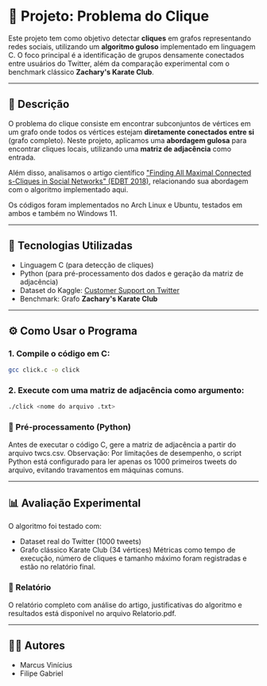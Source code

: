 # 🧠 Projeto: Problema do Clique

Este projeto tem como objetivo detectar **cliques** em grafos representando redes sociais, utilizando um **algoritmo guloso** implementado em linguagem C. O foco principal é a identificação de grupos densamente conectados entre usuários do Twitter, além da comparação experimental com o benchmark clássico **Zachary's Karate Club**.

---

## 📌 Descrição

O problema do clique consiste em encontrar subconjuntos de vértices em um grafo onde todos os vértices estejam **diretamente conectados entre si** (grafo completo). Neste projeto, aplicamos uma **abordagem gulosa** para encontrar cliques locais, utilizando uma **matriz de adjacência** como entrada.

Além disso, analisamos o artigo científico ["Finding All Maximal Connected s-Cliques in Social Networks" (EDBT 2018)](https://openproceedings.org/2018/conf/edbt/paper-28.pdf), relacionando sua abordagem com o algoritmo implementado aqui.

Os códigos foram implementados no Arch Linux e Ubuntu, testados em ambos e também no Windows 11.

---

## 🧰 Tecnologias Utilizadas

- Linguagem C (para detecção de cliques)
- Python (para pré-processamento dos dados e geração da matriz de adjacência)
- Dataset do Kaggle: [Customer Support on Twitter](https://www.kaggle.com/datasets/thoughtvector/customersupport-on-twitter)
- Benchmark: Grafo **Zachary's Karate Club**

---

## ⚙️ Como Usar o Programa

### 1. Compile o código em C:

```bash
gcc click.c -o click
```

### 2. Execute com uma matriz de adjacência como argumento:
```bash
./click <nome do arquivo .txt>
```
### 🔎 Pré-processamento (Python)
Antes de executar o código C, gere a matriz de adjacência a partir do arquivo twcs.csv.
Observação: Por limitações de desempenho, o script Python está configurado para ler apenas os 1000 primeiros tweets do arquivo, evitando travamentos em máquinas comuns.

---

## 📊 Avaliação Experimental
O algoritmo foi testado com:
- Dataset real do Twitter (1000 tweets)
- Grafo clássico Karate Club (34 vértices)
Métricas como tempo de execução, número de cliques e tamanho máximo foram registradas e estão no relatório final.

### 📑 Relatório
O relatório completo com análise do artigo, justificativas do algoritmo e resultados está disponível no arquivo Relatorio.pdf.

---
## 👨‍💻 Autores
- Marcus Vinícius
- Filipe Gabriel
